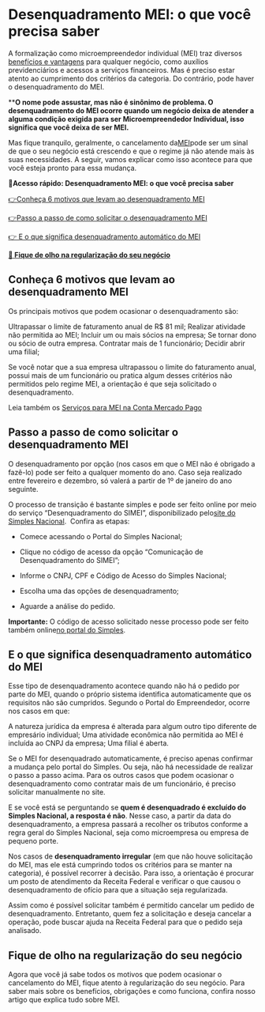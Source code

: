 # Desenquadramento MEI: o que você precisa saber

A formalização como microempreendedor individual (MEI) traz diversos [benefícios e vantagens](https://conteudo.mercadopago.com.br/6-beneficios-de-se-formalizar-como-mei) para qualquer negócio, como auxílios previdenciários e acessos a serviços financeiros. Mas é preciso estar atento ao cumprimento dos critérios da categoria. Do contrário, pode haver o desenquadramento do MEI.

****O nome pode assustar, mas não é sinônimo de problema. O desenquadramento do MEI ocorre quando um negócio deixa de atender a alguma condição exigida para ser Microempreendedor Individual, isso significa que você deixa de ser MEI.**

Mas fique tranquilo, geralmente, o cancelamento da[MEI](https://meubolso.mercadopago.com.br/tudo-sobre-mei)pode ser um sinal de que o seu negócio está crescendo e que o regime já não atende mais às suas necessidades. A seguir, vamos explicar como isso acontece para que você esteja pronto para essa mudança.

**💙Acesso rápido: Desenquadramento MEI: o que você precisa saber**

[](#A)[👉](#C)[Conheça 6 motivos que levam ao desenquadramento MEI](#A)

[](#B)[👉](#C)[Passo a passo de como solicitar o desenquadramento MEI](#B)

[👉 E o que significa desenquadramento automático do MEI](#C)

**[💙 Fique de olho na regularização do seu negócio](#D)**

[](#)
## Conheça 6 motivos que levam ao desenquadramento MEI

Os principais motivos que podem ocasionar o desenquadramento são:

 Ultrapassar o limite de faturamento anual de R$ 81 mil;
 Realizar atividade não permitida ao MEI;
 Incluir um ou mais sócios na empresa;
 Se tornar dono ou sócio de outra empresa.
 Contratar mais de 1 funcionário;
Decidir abrir uma filial; 

Se você notar que a sua empresa ultrapassou o limite do faturamento anual, possui mais de um funcionário ou pratica algum desses critérios não permitidos pelo regime MEI, a orientação é que seja solicitado o desenquadramento.

Leia também os [Serviços para MEI na Conta Mercado Pago](https://conteudo.mercadopago.com.br/solucao-completa-de-servicos-para-mei-na-conta-mercado-pago)

[](#)
## Passo a passo de como solicitar o desenquadramento MEI

O desenquadramento por opção (nos casos em que o MEI não é obrigado a fazê-lo) pode ser feito a qualquer momento do ano. Caso seja realizado entre fevereiro e dezembro, só valerá a partir de 1º de janeiro do ano seguinte.

O processo de transição é bastante simples e pode ser feito online por meio do serviço “Desenquadramento do SIMEI”, disponibilizado pelo[site do Simples Nacional](http://www8.receita.fazenda.gov.br/SIMPLESNACIONAL/Servicos/Grupo.aspx?grp=t&area=2).  Confira as etapas:

- Comece acessando o Portal do Simples Nacional;

- Clique no código de acesso da opção “Comunicação de Desenquadramento do SIMEI”;

- Informe o CNPJ, CPF e Código de Acesso do Simples Nacional;

- Escolha uma das opções de desenquadramento;

- Aguarde a análise do pedido.

**Importante:** O código de acesso solicitado nesse processo pode ser feito também online[no portal do Simples](http://www8.receita.fazenda.gov.br/SIMPLESNACIONAL/controleAcesso/GeraCodigo.aspx).

[](#)
## E o que significa desenquadramento automático do MEI

Esse tipo de desenquadramento acontece quando não há o pedido por parte do MEI, quando o próprio sistema identifica automaticamente que os requisitos não são cumpridos. Segundo o Portal do Empreendedor, ocorre nos casos em que:

 A natureza jurídica da empresa é alterada para algum outro tipo diferente de empresário individual;
 Uma atividade econômica não permitida ao MEI é incluída ao CNPJ da empresa;
 Uma filial é aberta.

Se o MEI for desenquadrado automaticamente, é preciso apenas confirmar a mudança pelo portal do Simples. Ou seja, não há necessidade de realizar o passo a passo acima. Para os outros casos que podem ocasionar o desenquadramento como contratar mais de um funcionário, é preciso solicitar manualmente no site.

E se você está se perguntando se **quem é desenquadrado é excluído do Simples Nacional, a resposta é não**. Nesse caso, a partir da data do desenquadramento, a empresa passará a recolher os tributos conforme a regra geral do Simples Nacional, seja como microempresa ou empresa de pequeno porte.

Nos casos de **desenquadramento irregular** (em que não houve solicitação do MEI, mas ele está cumprindo todos os critérios para se manter na categoria), é possível recorrer à decisão. Para isso, a orientação é procurar um posto de atendimento da Receita Federal e verificar o que causou o desenquadramento de ofício para que a situação seja regularizada.

Assim como é possível solicitar também é permitido cancelar um pedido de desenquadramento. Entretanto, quem fez a solicitação e deseja cancelar a operação, pode buscar ajuda na Receita Federal para que o pedido seja analisado.

[](#)
## Fique de olho na regularização do seu negócio

Agora que você já sabe todos os motivos que podem ocasionar o cancelamento do MEI, fique atento à regularização do seu negócio. Para saber mais sobre os benefícios, obrigações e como funciona, confira nosso artigo que explica tudo sobre MEI.